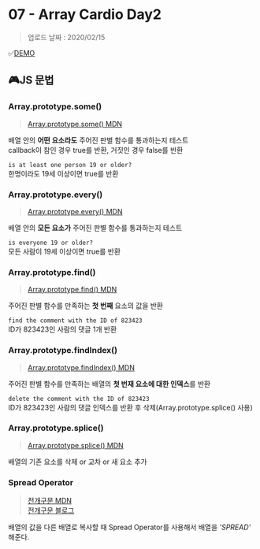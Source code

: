 # 07 - Array Cardio Day2

> 업로드 날짜 : 2020/02/15

✅[DEMO](https://sewonkimm.github.io/JavaScript30/07-ArrayCardioDay2/index.html)

## 🎮JS 문법

### Array.prototype.some()

> [Array.prototype.some() MDN](https://developer.mozilla.org/ko/docs/Web/JavaScript/Reference/Global_Objects/Array/some)

배열 안의 **어떤 요소라도** 주어진 판별 함수를 통과하는지 테스트  
callback이 참인 경우 true를 반환, 거짓인 경우 false를 반환

`is at least one person 19 or older?`  
한명이라도 19세 이상이면 true를 반환

### Array.prototype.every()

> [Array.prototype.every() MDN](https://developer.mozilla.org/ko/docs/Web/JavaScript/Reference/Global_Objects/Array/every)

배열 안의 **모든 요소가** 주어진 판별 함수를 통과하는지 테스트

`is everyone 19 or older?`  
모든 사람이 19세 이상이면 true를 반환

### Array.prototype.find()

> [Array.prototype.find() MDN](https://developer.mozilla.org/ko/docs/Web/JavaScript/Reference/Global_Objects/Array/find)

주어진 판별 함수를 만족하는 **첫 번째** 요소의 값을 반환

`find the comment with the ID of 823423`  
ID가 823423인 사람의 댓글 1개 반환

### Array.prototype.findIndex()

> [Array.prototype.findIndex() MDN](https://developer.mozilla.org/ko/docs/Web/JavaScript/Reference/Global_Objects/Array/findIndex)

주어진 판별 함수를 만족하는 배열의 **첫 번재 요소에 대한 인덱스**를 반환

`delete the comment with the ID of 823423`  
ID가 823423인 사람의 댓글 인덱스를 반환 후 삭제(Array.prototype.splice() 사용)

### Array.prototype.splice()

> [Array.prototype.splice() MDN](https://developer.mozilla.org/ko/docs/Web/JavaScript/Reference/Global_Objects/Array/splice)

배열의 기존 요소를 삭제 or 교차 or 새 요소 추가

### Spread Operator

> [전개구문 MDN](https://developer.mozilla.org/ko/docs/Web/JavaScript/Reference/Operators/Spread_syntax)  
> [전개구문 블로그](https://joshua1988.github.io/es6-online-book/spread-operator.html#%EC%8A%A4%ED%94%84%EB%A0%88%EB%93%9C-%EC%98%A4%ED%8D%BC%EB%A0%88%EC%9D%B4%ED%84%B0-%EC%82%AC%EC%9A%A9%EB%B2%95)

배열의 값을 다른 배열로 복사할 때 Spread Operator를 사용해서 배열을 _'SPREAD'_ 해준다.
